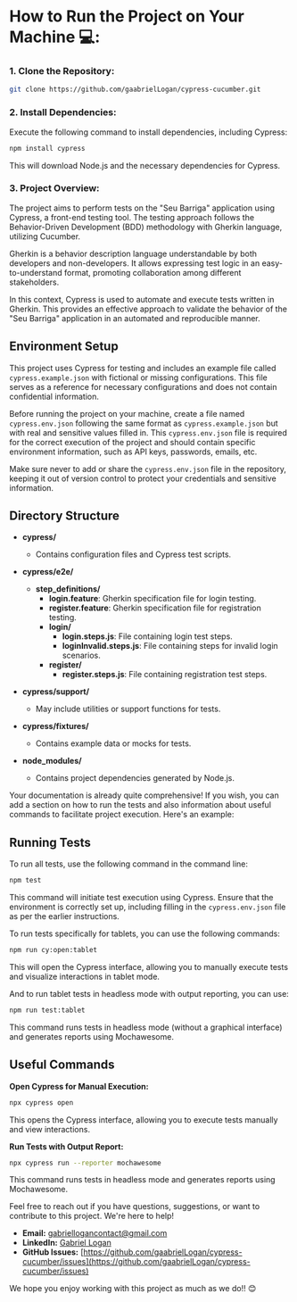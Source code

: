 # How to Run the Project on Your Machine 💻:

### 1. Clone the Repository:
```bash
git clone https://github.com/gaabrielLogan/cypress-cucumber.git
```

### 2. Install Dependencies:
Execute the following command to install dependencies, including Cypress:
```bash
npm install cypress
```
This will download Node.js and the necessary dependencies for Cypress.

### 3. Project Overview:

The project aims to perform tests on the "Seu Barriga" application using Cypress, a front-end testing tool. The testing approach follows the Behavior-Driven Development (BDD) methodology with Gherkin language, utilizing Cucumber.

Gherkin is a behavior description language understandable by both developers and non-developers. It allows expressing test logic in an easy-to-understand format, promoting collaboration among different stakeholders.

In this context, Cypress is used to automate and execute tests written in Gherkin. This provides an effective approach to validate the behavior of the "Seu Barriga" application in an automated and reproducible manner.

## Environment Setup

This project uses Cypress for testing and includes an example file called `cypress.example.json` with fictional or missing configurations. This file serves as a reference for necessary configurations and does not contain confidential information.

Before running the project on your machine, create a file named `cypress.env.json` following the same format as `cypress.example.json` but with real and sensitive values filled in. This `cypress.env.json` file is required for the correct execution of the project and should contain specific environment information, such as API keys, passwords, emails, etc.

Make sure never to add or share the `cypress.env.json` file in the repository, keeping it out of version control to protect your credentials and sensitive information.

## Directory Structure

- **cypress/**
  - Contains configuration files and Cypress test scripts.

- **cypress/e2e/**
  - **step_definitions/**
    - **login.feature**: Gherkin specification file for login testing.
    - **register.feature**: Gherkin specification file for registration testing.
    - **login/**
      - **login.steps.js**: File containing login test steps.
      - **loginInvalid.steps.js**: File containing steps for invalid login scenarios.
    - **register/**
      - **register.steps.js**: File containing registration test steps.

- **cypress/support/**
  - May include utilities or support functions for tests.

- **cypress/fixtures/**
  - Contains example data or mocks for tests.

- **node_modules/**
  - Contains project dependencies generated by Node.js.

Your documentation is already quite comprehensive! If you wish, you can add a section on how to run the tests and also information about useful commands to facilitate project execution. Here's an example:

## Running Tests

To run all tests, use the following command in the command line:

```bash
npm test
```

This command will initiate test execution using Cypress. Ensure that the environment is correctly set up, including filling in the `cypress.env.json` file as per the earlier instructions.

To run tests specifically for tablets, you can use the following commands:

```bash
npm run cy:open:tablet
```

This will open the Cypress interface, allowing you to manually execute tests and visualize interactions in tablet mode.

And to run tablet tests in headless mode with output reporting, you can use:

```bash
npm run test:tablet
```

This command runs tests in headless mode (without a graphical interface) and generates reports using Mochawesome.

## Useful Commands

**Open Cypress for Manual Execution:**
  ```bash
  npx cypress open
  ```
  This opens the Cypress interface, allowing you to execute tests manually and view interactions.

**Run Tests with Output Report:**
  ```bash
  npx cypress run --reporter mochawesome
  ```
  This command runs tests in headless mode and generates reports using Mochawesome.

Feel free to reach out if you have questions, suggestions, or want to contribute to this project. We're here to help!

- **Email:** [gabriellogancontact@gmail.com](mailto:your-email@example.com)
- **LinkedIn:** [Gabriel Logan](https://www.linkedin.com/in/gabriel-logan-6079a2240/)
- **GitHub Issues:** [https://github.com/gaabrielLogan/cypress-cucumber/issues](https://github.com/gaabrielLogan/cypress-cucumber/issues)

We hope you enjoy working with this project as much as we do!! 😊

